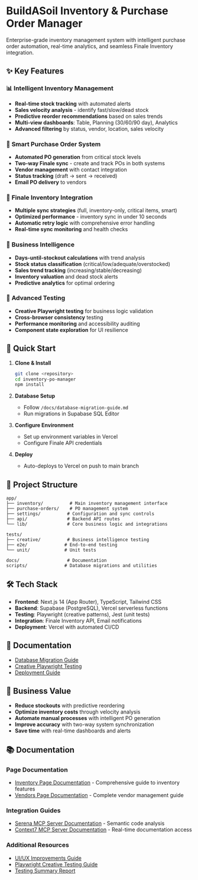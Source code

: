 # BuildASoil Inventory & Purchase Order Manager

Enterprise-grade inventory management system with intelligent purchase order automation, real-time analytics, and seamless Finale Inventory integration.

## ✨ Key Features

### 📊 **Intelligent Inventory Management**

- **Real-time stock tracking** with automated alerts
- **Sales velocity analysis** - identify fast/slow/dead stock
- **Predictive reorder recommendations** based on sales trends
- **Multi-view dashboards**: Table, Planning (30/60/90 day), Analytics
- **Advanced filtering** by status, vendor, location, sales velocity

### 🛒 **Smart Purchase Order System**

- **Automated PO generation** from critical stock levels
- **Two-way Finale sync** - create and track POs in both systems
- **Vendor management** with contact integration
- **Status tracking** (draft → sent → received)
- **Email PO delivery** to vendors

### 🔄 **Finale Inventory Integration**

- **Multiple sync strategies** (full, inventory-only, critical items, smart)
- **Optimized performance** - inventory sync in under 10 seconds
- **Automatic retry logic** with comprehensive error handling
- **Real-time sync monitoring** and health checks

### 🎯 **Business Intelligence**

- **Days-until-stockout calculations** with trend analysis
- **Stock status classification** (critical/low/adequate/overstocked)
- **Sales trend tracking** (increasing/stable/decreasing)
- **Inventory valuation** and dead stock alerts
- **Predictive analytics** for optimal ordering

### 🧪 **Advanced Testing**

- **Creative Playwright testing** for business logic validation
- **Cross-browser consistency** testing
- **Performance monitoring** and accessibility auditing
- **Component state exploration** for UI resilience

## 🚀 Quick Start

1. **Clone & Install**

   ```bash
   git clone <repository>
   cd inventory-po-manager
   npm install
   ```

2. **Database Setup**
   - Follow `/docs/database-migration-guide.md`
   - Run migrations in Supabase SQL Editor

3. **Configure Environment**
   - Set up environment variables in Vercel
   - Configure Finale API credentials

4. **Deploy**
   - Auto-deploys to Vercel on push to main branch

## 📁 Project Structure

```text
app/
├── inventory/          # Main inventory management interface
├── purchase-orders/    # PO management system
├── settings/          # Configuration and sync controls
├── api/               # Backend API routes
└── lib/               # Core business logic and integrations

tests/
├── creative/          # Business intelligence testing
├── e2e/              # End-to-end testing
└── unit/             # Unit tests

docs/                  # Documentation
scripts/              # Database migrations and utilities
```

## 🛠 Tech Stack

- **Frontend**: Next.js 14 (App Router), TypeScript, Tailwind CSS
- **Backend**: Supabase (PostgreSQL), Vercel serverless functions
- **Testing**: Playwright (creative patterns), Jest (unit tests)
- **Integration**: Finale Inventory API, Email notifications
- **Deployment**: Vercel with automated CI/CD

## 📖 Documentation

- [Database Migration Guide](docs/database-migration-guide.md)
- [Creative Playwright Testing](docs/playwright-creative-guide.md)
- [Deployment Guide](docs/vercel_deployment_guide.md)

## 🎯 Business Value

- **Reduce stockouts** with predictive reordering
- **Optimize inventory costs** through velocity analysis
- **Automate manual processes** with intelligent PO generation
- **Improve accuracy** with two-way system synchronization
- **Save time** with real-time dashboards and alerts

## 📚 Documentation

### Page Documentation
- [Inventory Page Documentation](./docs/inventory-page-documentation.md) - Comprehensive guide to inventory features
- [Vendors Page Documentation](./docs/vendors-page-documentation.md) - Complete vendor management guide

### Integration Guides
- [Serena MCP Server Documentation](./docs/serena-mcp-server-documentation.md) - Semantic code analysis
- [Context7 MCP Server Documentation](./docs/context7-mcp-server-documentation.md) - Real-time documentation access

### Additional Resources
- [UI/UX Improvements Guide](./docs/ui-ux-improvements-guide.md)
- [Playwright Creative Testing Guide](./docs/playwright-creative-guide.md)
- [Testing Summary Report](./docs/testing-summary-report.md)